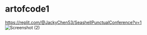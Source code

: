 # artofcode1
https://replit.com/@JackyChen53/SeashellPunctualConference?v=1
![Screenshot (2)](https://github.com/JackyChenBayside/artofcode1/assets/150828361/1facf915-3c20-48d2-b038-7c548375fcc1)
